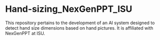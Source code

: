 # Hand-sizing_NexGenPPT_ISU
This repository pertains to the development of an AI system designed to detect hand size dimensions based on hand pictures. It is affiliated with NexGenPPT at ISU.
